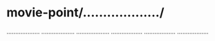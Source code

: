 # movie-point/.................../
...................
...................
...................
..................
..................
..................
